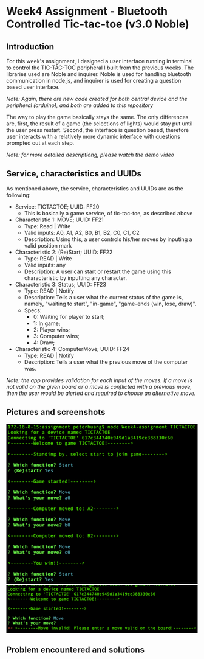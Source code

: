 # Week4 Assignment - Bluetooth Controlled Tic-tac-toe (v3.0 Noble)

## Introduction
For this week's assignment, I designed a user interface running in terminal to control the TIC-TAC-TOC peripheral I built from the previous weeks. The libraries used are Noble and inquirer. Noble is used for handling bluetooth communication in node.js, and inquirer is used for creating a question based user interface.

*Note: Again, there are new code created for both central device and the peripheral (arduino), and both are added to this repository*

The way to play the game basically stays the same. The only differences are, first, the result of a game (the selections of lights) would stay put until the user press restart. Second, the interface is question based, therefore user interacts with a relatively more dynamic interface with questions prompted out at each step.

*Note: for more detailed descriptiong, please watch the demo video*

## Service, characteristics and UUIDs
As mentioned above, the service, characteristics and UUIDs are as the following:
- Service: TICTACTOE; UUID: FF20
	- This is basically a game service, of tic-tac-toe, as described above
- Characteristic 1: MOVE; UUID: FF21
	- Type: Read | Write
	- Valid inputs: A0, A1, A2, B0, B1, B2, C0, C1, C2
	- Description: Using this, a user controls his/her moves by inputing a valid position mark
- Characteristic 2: (Re)Start; UUID: FF22
	- Type: READ | Write
	- Valid inputs: any
	- Description: A user can start or restart the game using this characteristic by inputting any character.
- Characteristic 3: Status; UUID: FF23
	- Type: READ | Notify
	- Description: Tells a user what the current status of the game is, namely, "waiting to start", "in-game", "game-ends (win, lose, draw)".
    - Specs:
        - 0: Waiting for player to start;
        - 1: In game;
        - 2: Player wins;
        - 3: Computer wins;
        - 4: Draw;
- Characteristic 4: ComputerMove; UUID: FF24
	- Type: READ | Notify
	- Description: Tells a user what the previous move of the computer was.

*Note: the app provides validation for each input of the moves. If a move is not valid on the given board or a move is conflicted with a previous move, then the user would be alerted and required to choose an alternative move.*

## Pictures and screenshots
<img src="documentation/1.PNG" alt="demo" width="600"/>

<img src="documentation/2.PNG" alt="3" width="600"/>


## Problem encountered and solutions
